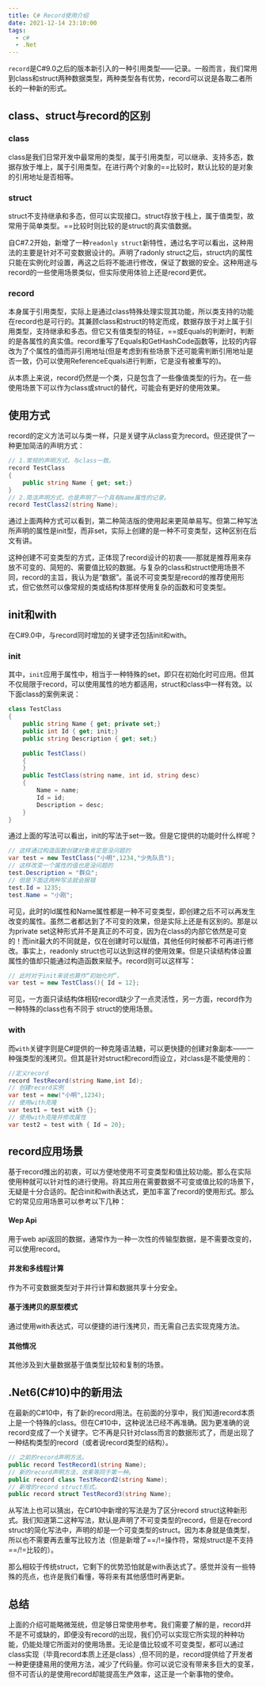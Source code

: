 ```yaml
---
title: C# Record使用介绍
date: 2021-12-14 23:10:00
tags:
  - c#
  - .Net
---
```


`record`是C#9.0之后的版本新引入的一种引用类型——记录。一般而言，我们常用到class和struct两种数据类型，两种类型各有优势，record可以说是各取二者所长的一种新的形式。

## class、struct与record的区别

### class

class是我们日常开发中最常用的类型，属于引用类型，可以继承、支持多态，数据存放于堆上，属于引用类型。在进行两个对象的==比较时，默认比较的是对象的引用地址是否相等。

### struct

struct不支持继承和多态，但可以实现接口。struct存放于栈上，属于值类型，故常用于简单类型。==比较时则比较的是struct的真实值数据。

自C#7.2开始，新增了一种`readonly struct`新特性，通过名字可以看出，这种用法的主要是针对不可变数据设计的。声明了radonly struct之后，struct内的属性只能在实例化时设置，再这之后将不能进行修改，保证了数据的安全。这种用途与record的一些使用场景类似，但实际使用体验上还是record更优。

### record

本身属于引用类型，实际上是通过class特殊处理实现其功能，所以类支持的功能在record也是可行的。其兼顾class和struct的特定而成，数据存放于对上属于引用类型，支持继承和多态。但它又有值类型的特征，==或Equals的判断时，判断的是各属性的真实值。record重写了Equals和GetHashCode函数等，比较的内容改为了个属性的值而非引用地址(但是考虑到有些场景下还可能需判断引用地址是否一致，仍可以使用ReferenceEquals进行判断，它是没有被重写的)。

从本质上来说，record仍然是一个类，只是包含了一些像值类型的行为。在一些使用场景下可以作为class或struct的替代，可能会有更好的使用效果。

## 使用方式

record的定义方法可以与类一样，只是关键字从class变为record。但还提供了一种更加简洁的声明方式：

```csharp
// 1.常规的声明方式，与class一致。
record TestClass
{
    public string Name { get; set;}
}
// 2.简洁声明方式，也是声明了一个具有Name属性的记录。
record TestClass2(string Name);
```

通过上面两种方式可以看到，第二种简洁版的使用起来更简单易写。但第二种写法所声明的属性是init型，而非set，实际上创建的是一种不可变类型，这种区别在后文有讲。

这种创建不可变类型的方式，正体现了record设计的初衷——那就是推荐用来存放不可变的、简短的、需要值比较的数据。与复杂的class和struct使用场景不同，record的主旨，我认为是“数据”。虽说不可变类型是record的推荐使用形式，但它依然可以像常规的类或结构体那样使用复杂的函数和可变类型。

## init和with

在C#9.0中，与record同时增加的关键字还包括init和with。

### init

其中，`init`应用于属性中，相当于一种特殊的set，即只在初始化时可应用。但其不仅局限于record，可以使用属性的地方都适用，struct和class中一样有效。以下面class的案例来说：

```csharp
class TestClass
{
    public string Name { get; private set;}
    public int Id { get; init;}
    public string Description { get; set;}
    
    public TestClass()
    {
    }
    public TestClass(string name, int id, string desc)
    {
        Name = name;
        Id = id;
        Description = desc;
    }
}
```

通过上面的写法可以看出，init的写法于set一致。但是它提供的功能时什么样呢？

```c#
// 这样通过构造函数创建对象肯定是没问题的
var test = new TestClass("小明",1234,"少先队员");
// 这样改变一个属性的值也是没问题的
test.Description = "群众";
// 但是下面这两种写法就会报错
test.Id = 1235;
test.Name = "小刚";
```

可见，此时的Id属性和Name属性都是一种不可变类型，即创建之后不可以再发生改变的属性。虽然二者都达到了不可变的效果，但是实际上还是有区别的。那是以为private set这种形式并不是真正的不可变，因为在class的内部它依然是可变的！而init最大的不同就是，仅在创建时可以赋值，其他任何时候都不可再进行修改。事实上，readonly struct也可以达到这样的使用效果。但是只读结构体设置属性的值却只能通过构造函数来赋予。record则可以这样写：

```csharp
// 此时对于init来说也算作“初始化时”。
var test = new TestClass(){ Id = 12};
```

可见，一方面只读结构体相较record缺少了一点灵活性，另一方面，record作为一种特殊的class也有不同于 struct的使用场景。

### with

而`with`关键字则是C#提供的一种克隆语法糖，可以更快捷的创建对象副本——一种强类型的浅拷贝。但其是针对struct和record而设立，对class是不能使用的：

```csharp
//定义record
record TestRecord(string Name,int Id);
// 创建record实例
var test = new("小明",1234);
// 使用with克隆
var test1 = test with {};
// 使用with克隆并修改属性
var test2 = test with { Id = 20};
```

## record应用场景

基于record推出的初衷，可以方便地使用不可变类型和值比较功能。那么在实际使用种就可以针对性的进行使用。将其应用在需要数据不可变或值比较的场景下，无疑是十分合适的。配合init和with表达式，更加丰富了record的使用形式。那么它的常见应用场景可以参考以下几种：

#### Wep Api

用于web api返回的数据，通常作为一种一次性的传输型数据，是不需要改变的，可以使用record。

#### 并发和多线程计算

作为不可变数据类型对于并行计算和数据共享十分安全。

#### 基于浅拷贝的原型模式

通过使用with表达式，可以便捷的进行浅拷贝，而无需自己去实现克隆方法。

#### 其他情况

其他涉及到大量数据基于值类型比较和复制的场景。

## .Net6(C#10)中的新用法

在最新的C#10中，有了新的record用法。在前面的分享中，我们知道record本质上是一个特殊的class。但在C#10中，这种说法已经不再准确。因为更准确的说record变成了一个关键字。它不再是只针对class而言的数据形式了，而是出现了一种结构类型的record（或者说record类型的结构）。

```csharp
// 之前的record声明方法。
public record TestRecord1(string Name);
// 新的record声明方法，效果等同于第一种。
public record class TestRecord2(string Name);
// 新增的record struct形式。
public record struct TestRecord3(string Name);
```

从写法上也可以猜出，在C#10中新增的写法是为了区分record struct这种新形式。我们知道第二这种写法，默认是声明了不可变类型的record，但是在record struct的简化写法中，声明的却是一个可变类型的struct。因为本身就是值类型，所以也不需要再去重写比较方法（但是新增了==/!=操作符，常规struct是不支持==/!=比较的）。

那么相较于传统struct，它剩下的优势恐怕就是with表达式了。感觉并没有一些特殊的亮点，也许是我们看懂，等将来有其他感悟时再更新。

## 总结

上面的介绍可能略微笼统，但足够日常使用参考。我们需要了解的是，record并不是不可或缺的，即便没有record的出现，我们仍可以实现它所实现的种种功能，仍能处理它所面对的使用场景。无论是值比较或不可变类型，都可以通过class实现（毕竟record本质上还是class）,但不同的是，record提供给了开发者一种更便捷易用的使用方法，减少了代码量。你可以说它没有带来多巨大的变革，但不可否认的是使用record却能提高生产效率，这正是一个新事物的使命。